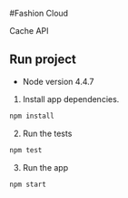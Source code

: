 #Fashion Cloud

Cache API 

## Run project

* Node version 4.4.7

1) Install app dependencies.
```javascript
npm install
```

2) Run the tests
```javascript
npm test
```

3) Run the app
```javascript
npm start
```
